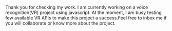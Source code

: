 Thank you for checking my work.  I am currently working on a voice recognition(VR) project using javascript. At the moment, I am busy testing few available VR APIs to make this project a success.Feel free to inbox me if you will  collaborate or know more about the project.
